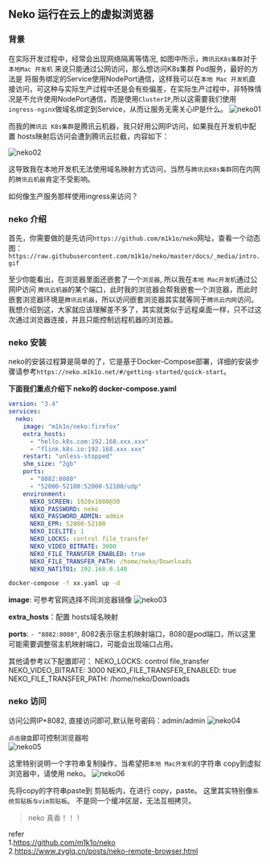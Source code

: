 ## Neko 运行在云上的虚拟浏览器  

### 背景    
在实际开发过程中，经常会出现网络隔离等情况, 如图中所示，`腾讯云K8s集群`对于`本地Mac 开发机` 来说只能通过公网访问，那么想访问K8s集群 Pod服务，最好的方法是 将服务绑定的Service使用NodePort通信，这样我可以在`本地 Mac 开发机`直接访问，可这种与实际生产过程中还是会有些偏差，在实际生产过程中，非特殊情况是不允许使用NodePort通信，而是使用`ClusterIP`,所以这需要我们使用`ingress-nginx`做域名绑定到Service，从而让服务无需关心IP是什么。
![neko01](http://img.xinzhuxiansheng.com/blogimgs/linux/neko01.png)    


而我的`腾讯云 K8s集群`是腾讯云机器，我只好用公网IP访问，如果我在开发机中配置 hosts映射后访问会遭到腾讯云拦截，内容如下：        

![neko02](http://img.xinzhuxiansheng.com/blogimgs/linux/neko02.png)        

这导致我在本地开发机无法使用域名映射方式访问，当然与`腾讯云K8s集群`同在内网的`腾讯云机器`肯定不受影响。    

如何像生产服务那样使用ingress来访问？   

### neko 介绍   
首先，你需要做的是先访问`https://github.com/m1k1o/neko`网址，查看一个动态图：   
`https://raw.githubusercontent.com/m1k1o/neko/master/docs/_media/intro.gif` 

至少你能看出，在浏览器里面还嵌套了一个`浏览器`, 所以我在`本地 Mac开发机`通过公网IP访问 `腾讯云机器`的某个端口，此时我的浏览器会帮我嵌套一个浏览器，而此时嵌套浏览器环境是`腾讯云机器`，所以访问嵌套浏览器其实就等同于`腾讯云内网`访问。 我想介绍到这，大家就应该理解差不多了，其实就类似于远程桌面一样，只不过这次通过浏览器连接，并且只能控制远程机器的浏览器。    

### neko 安装   
neko的安装过程算是简单的了，它是基于Docker-Compose部署，详细的安装步骤请参考`https://neko.m1k1o.net/#/getting-started/quick-start`。    

**下面我们重点介绍下 neko的 docker-compose.yaml**
```yaml
version: "3.4"
services:
  neko:
    image: "m1k1o/neko:firefox"
    extra_hosts:
      - "hello.k8s.com:192.168.xxx.xxx"
      - "flink.k8s.io:192.168.xxx.xxx"
    restart: "unless-stopped"
    shm_size: "2gb"
    ports:
      - "8082:8080"
      - "52000-52100:52000-52100/udp"
    environment:
      NEKO_SCREEN: 1920x1080@30
      NEKO_PASSWORD: neko
      NEKO_PASSWORD_ADMIN: admin
      NEKO_EPR: 52000-52100
      NEKO_ICELITE: 1
      NEKO_LOCKS: control file_transfer
      NEKO_VIDEO_BITRATE: 3000
      NEKO_FILE_TRANSFER_ENABLED: true
      NEKO_FILE_TRANSFER_PATH: /home/neko/Downloads
      NEKO_NAT1TO1: 192.168.0.140
```    

```bash
docker-compose -f xx.yaml up -d
```

**image**: 可参考官网选择不同浏览器镜像 
![neko03](http://img.xinzhuxiansheng.com/blogimgs/linux/neko03.png)        

**extra_hosts**：配置 hosts域名映射 

**ports**: `- "8082:8080"`, 8082表示宿主机映射端口，8080是pod端口，所以这里可能需要调整宿主机映射端口，可能会出现端口占用。 

其他请参考以下配置即可：
NEKO_LOCKS: control file_transfer
NEKO_VIDEO_BITRATE: 3000
NEKO_FILE_TRANSFER_ENABLED: true
NEKO_FILE_TRANSFER_PATH: /home/neko/Downloads


### neko 访问   
访问公网IP+8082, 直接访问即可,默认账号密码：admin/admin
![neko04](http://img.xinzhuxiansheng.com/blogimgs/linux/neko04.png)    

`点击键盘`即可控制浏览器啦  
![neko05](http://img.xinzhuxiansheng.com/blogimgs/linux/neko05.png)

这里特别说明一个字符串复制操作，当希望把`本地 Mac开发机`的字符串 copy到虚拟浏览器中，请使用 neko。 
![neko06](http://img.xinzhuxiansheng.com/blogimgs/linux/neko06.png)    

先将copy的字符串paste到 剪贴板内，在进行 copy，paste。 这里其实特别像`系统剪贴板与vim剪贴板`。 不是同一个缓冲区层，无法互相拷贝。   


> neko 真香！！！


refer   
1.https://github.com/m1k1o/neko         
2.https://www.zyglq.cn/posts/neko-remote-browser.html   


